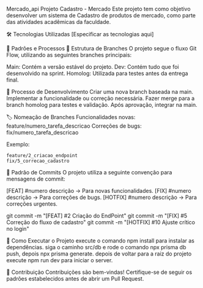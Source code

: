 Mercado_api
Projeto Cadastro - Mercado
Este projeto tem como objetivo desenvolver um sistema de Cadastro de produtos de mercado, como parte das atividades acadêmicas da faculdade.

🛠️ Tecnologias Utilizadas
[Especificar as tecnologias aqui]

📌 Padrões e Processos
📂 Estrutura de Branches
O projeto segue o fluxo Git Flow, utilizando as seguintes branches principais:

Main: Contém a versão estável do projeto.
Dev: Contém tudo que foi desenvolvido na sprint.
Homolog: Utilizada para testes antes da entrega final.

🔄 Processo de Desenvolvimento
Criar uma nova branch baseada na main.
Implementar a funcionalidade ou correção necessária.
Fazer merge para a branch homolog para testes e validação.
Após aprovação, integrar na main.

🏷️ Nomeação de Branches
Funcionalidades novas: feature/numero_tarefa_descricao
Correções de bugs: fix/numero_tarefa_descricao

Exemplo:

    feature/2_criacao_endpoint
    fix/5_correcao_cadastro

📌 Padrão de Commits
O projeto utiliza a seguinte convenção para mensagens de commit:

[FEAT] #numero descrição → Para novas funcionalidades.
[FIX] #numero descrição → Para correções de bugs.
[HOTFIX] #numero descrição → Para correções urgentes.

git commit -m "[FEAT] #2 Criação do EndPoint"
git commit -m "[FIX] #5 Correção do fluxo de cadastro"
git commit -m "[HOTFIX] #10 Ajuste crítico no login"


🚀 Como Executar o Projeto
execute o comando npm install para instalar as dependências.
siga o caminho src/db e rode o comando npx prisma db push, depois npx prisma generate.
depois de voltar para a raiz do projeto execute npm run dev para iniciar o server.

📌 Contribuição
Contribuições são bem-vindas! Certifique-se de seguir os padrões estabelecidos antes de abrir um Pull Request.
